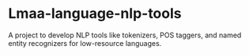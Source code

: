 # Lmaa-language-nlp-tools
A project to develop NLP tools like tokenizers, POS taggers, and named entity recognizers for low-resource languages.
